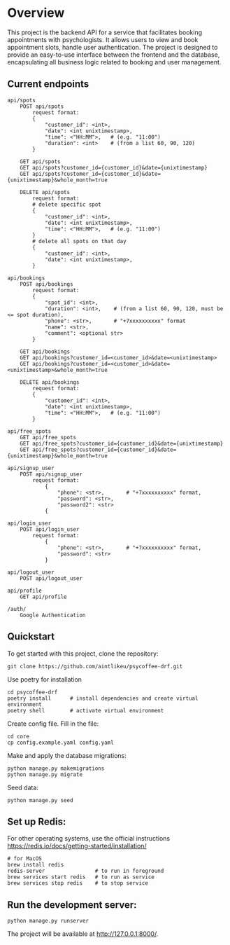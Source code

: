 # Overview
This project is the backend API for a service that facilitates booking appointments with psychologists. It allows users to view and book appointment slots, handle user authentication. The project is designed to provide an easy-to-use interface between the frontend and the database, encapsulating all business logic related to booking and user management.

## Current endpoints

```
api/spots
    POST api/spots
        request format:
        {
            "customer_id": <int>,
            "date": <int unixtimestamp>,
            "time": <"HH:MM">,   # (e.g. "11:00")
            "duration": <int>    # (from a list 60, 90, 120)
        }
        
    GET api/spots
    GET api/spots?customer_id={customer_id}&date={unixtimestamp}
    GET api/spots?customer_id={customer_id}&date={unixtimestamp}&whole_month=true
    
    DELETE api/spots
        request format:
        # delete specific spot
        {
            "customer_id": <int>,
            "date": <int unixtimestamp>,
            "time": <"HH:MM">,   # (e.g. "11:00")
        }
        # delete all spots on that day
        {
            "customer_id": <int>,
            "date": <int unixtimestamp>,
        }
        
api/bookings
    POST api/bookings
        request format:
        {
            "spot_id": <int>,
            "duration": <int>,    # (from a list 60, 90, 120, must be <= spot duration),
            "phone": <str>,       # "+7xxxxxxxxxx" format
            "name": <str>,
            "comment": <optional str>
        }
        
    GET api/bookings
    GET api/bookings?customer_id=<customer_id>&date=<unixtimestamp>
    GET api/bookings?customer_id=<customer_id>&date=<unixtimestamp>&whole_month=true
    
    DELETE api/bookings
        request format:
        {
            "customer_id": <int>,
            "date": <int unixtimestamp>,
            "time": <"HH:MM">,   # (e.g. "11:00")
        }
        
api/free_spots
    GET api/free_spots
    GET api/free_spots?customer_id={customer_id}&date={unixtimestamp}
    GET api/free_spots?customer_id={customer_id}&date={unixtimestamp}&whole_month=true

api/signup_user
    POST api/signup_user
        request format:
            {
                "phone": <str>,       # "+7xxxxxxxxxx" format,
                "password": <str>,
                "password2": <str>
            {

api/login_user
    POST api/login_user 
        request format:
            {
                "phone": <str>,       # "+7xxxxxxxxxx" format,
                "password": <str>
            }
            
api/logout_user
    POST api/logout_user
    
api/profile
    GET api/profile    
    
/auth/
    Google Authentication
```

## Quickstart
To get started with this project, clone the repository:
```
git clone https://github.com/aintlikeu/psycoffee-drf.git
```

Use poetry for installation
```
cd psycoffee-drf
poetry install      # install dependencies and create virtual environment
poetry shell        # activate virtual environment
```

Create config file. Fill in the file:
```
cd core
cp config.example.yaml config.yaml
```

Make and apply the database migrations:
```
python manage.py makemigrations
python manage.py migrate
```

Seed data:
```
python manage.py seed
```

## Set up Redis:
For other operating systems, use the official instructions https://redis.io/docs/getting-started/installation/
```
# for MacOS
brew install redis
redis-server                # to run in foreground
brew services start redis   # to run as service
brew services stop redis    # to stop service
```

## Run the development server:
```
python manage.py runserver
```

The project will be available at http://127.0.0.1:8000/.
